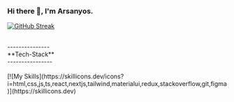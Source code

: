 ### Hi there 👋, I'm Arsanyos.


<!--
**Arsanyos/Arsanyos** is a ✨ _special_ ✨ repository because its `README.md` (this file) appears on your GitHub profile.

Here are some ideas to get you started:

- 🔭 I’m currently working on ...
- 🌱 I’m currently learning ...
- 👯 I’m looking to collaborate on ...
- 🤔 I’m looking for help with ...
- 💬 Ask me about ...
- 📫 How to reach me: ...
- 😄 Pronouns: ...
- ⚡ Fun fact: ...
-->
[![GitHub Streak]([https://github-readme-streak-stats.herokuapp.com/?user=arsanyos&theme=radical&hide_border=true)](https://github.com/DenverCoder1/github-readme-streak-stats](https://github-readme-streak-stats.herokuapp.com/?user=arsanyos&theme=tokyonight))

<br/>
---------------<br/>
**Tech-Stack**<br/>
----------------<br/>
<br/>
[![My Skills](https://skillicons.dev/icons?i=html,css,js,ts,react,nextjs,tailwind,materialui,redux,stackoverflow,git,figma)](https://skillicons.dev)

